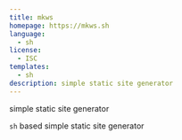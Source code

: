 ```yaml
---
title: mkws
homepage: https://mkws.sh
language:
  - sh
license:
  - ISC
templates:
  - sh
description: simple static site generator
---
```


simple static site generator

`sh` based simple static site generator
